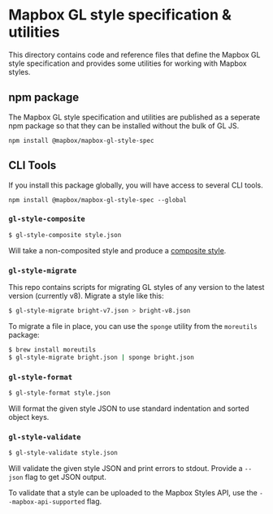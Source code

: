 # Mapbox GL style specification & utilities

This directory contains code and reference files that define the Mapbox GL style specification and provides some
utilities for working with Mapbox styles.

## npm package

The Mapbox GL style specification and utilities are published as a seperate npm
package so that they can be installed without the bulk of GL JS.

    npm install @mapbox/mapbox-gl-style-spec

## CLI Tools

If you install this package globally, you will have access to several CLI tools.

    npm install @mapbox/mapbox-gl-style-spec --global

### `gl-style-composite`

```bash
$ gl-style-composite style.json
```

Will take a non-composited style and produce
a [composite style](https://www.mapbox.com/blog/better-label-placement-in-mapbox-studio/).

### `gl-style-migrate`

This repo contains scripts for migrating GL styles of any version to the latest version
(currently v8). Migrate a style like this:

```bash
$ gl-style-migrate bright-v7.json > bright-v8.json
```

To migrate a file in place, you can use the `sponge` utility from the `moreutils` package:

```bash
$ brew install moreutils
$ gl-style-migrate bright.json | sponge bright.json
```

### `gl-style-format`

```bash
$ gl-style-format style.json
```

Will format the given style JSON to use standard indentation and sorted object keys.

### `gl-style-validate`

```bash
$ gl-style-validate style.json
```

Will validate the given style JSON and print errors to stdout. Provide a
`--json` flag to get JSON output.

To validate that a style can be uploaded to the Mapbox Styles API, use the `--mapbox-api-supported` flag.
